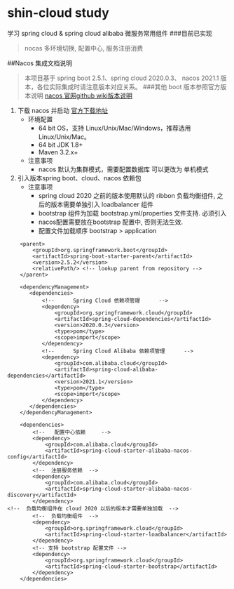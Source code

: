 # shin-cloud study
学习 spring cloud & spring cloud alibaba 微服务常用组件
###目前已实现  
> nocas 多环境切换, 配置中心, 服务注册消费
    
##Nacos 集成文档说明
> 本项目基于 spring boot 2.5.1、spring cloud 2020.0.3、 nacos 2021.1 版本，各位实际集成时请注意版本对应关系。
###其他 boot 版本参照官方版本说明
[nacos 官网github wiki版本说明](https://github.com/alibaba/spring-cloud-alibaba/wiki/%E7%89%88%E6%9C%AC%E8%AF%B4%E6%98%8E)

1. 下载 nacos 并启动
    [官方下载地址](https://github.com/alibaba/nacos/releases)
    * 环境配置
        * 64 bit OS，支持 Linux/Unix/Mac/Windows，推荐选用 Linux/Unix/Mac。
        * 64 bit JDK 1.8+ 
        * Maven 3.2.x+
    * 注意事项
        * nacos 默认为集群模式，需要配置数据库 可以更改为 单机模式
2. 引入版本spring boot、cloud、nacos 依赖包  
    * 注意事项
        * spring cloud 2020 之前的版本使用默认的 ribbon 负载均衡组件, 之后的版本需要单独引入 loadbalancer 组件
        * bootstrap 组件为加载 bootstrap.yml/properties 文件支持. 必须引入
        * nacos配置需要放在bootstrap 配置中, 否则无法生效. 
        * 配置文件加载顺序 bootstrap > application
```    
    <parent>
        <groupId>org.springframework.boot</groupId>
        <artifactId>spring-boot-starter-parent</artifactId>
        <version>2.5.2</version>
        <relativePath/> <!-- lookup parent from repository -->
    </parent>
    
    <dependencyManagement>
       <dependencies>
           <!--      Spring Cloud 依赖项管理      -->
           <dependency>
               <groupId>org.springframework.cloud</groupId>
               <artifactId>spring-cloud-dependencies</artifactId>
               <version>2020.0.3</version>
               <type>pom</type>
               <scope>import</scope>
           </dependency>
           <!--      Spring Cloud Alibaba 依赖项管理      -->
           <dependency>
               <groupId>com.alibaba.cloud</groupId>
               <artifactId>spring-cloud-alibaba-dependencies</artifactId>
               <version>2021.1</version>
               <type>pom</type>
               <scope>import</scope>
           </dependency>
       </dependencies>
    </dependencyManagement>

    <dependencies>
        <!--   配置中心依赖     -->
        <dependency>
            <groupId>com.alibaba.cloud</groupId>
            <artifactId>spring-cloud-starter-alibaba-nacos-config</artifactId>
        </dependency>
        <!--  注册服务依赖  -->
        <dependency>
            <groupId>com.alibaba.cloud</groupId>
            <artifactId>spring-cloud-starter-alibaba-nacos-discovery</artifactId>
        </dependency>
<!--  负载均衡组件在 cloud 2020 以后的版本才需要单独加载  -->
        <!--  负载均衡组件  -->
        <dependency>
            <groupId>org.springframework.cloud</groupId>
            <artifactId>spring-cloud-starter-loadbalancer</artifactId>
        </dependency>
        <!-- 支持 bootstrap 配置文件 -->
        <dependency>
            <groupId>org.springframework.cloud</groupId>
            <artifactId>spring-cloud-starter-bootstrap</artifactId>
        </dependency>
    </dependencies>

```
